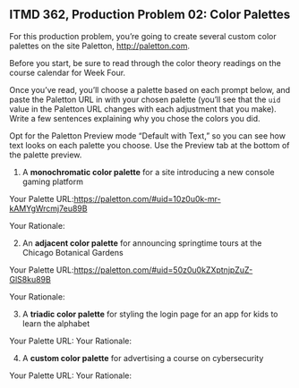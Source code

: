 ## ITMD 362, Production Problem 02: Color Palettes

For this production problem, you’re going to create several custom color palettes on the site
Paletton, http://paletton.com.

Before you start, be sure to read through the color theory readings on the course calendar for Week
Four.

Once you’ve read, you’ll choose a palette based on each prompt below, and paste the Paletton URL in
with your chosen palette (you’ll see that the `uid` value in the Paletton URL changes with each
adjustment that you make). Write a few sentences explaining why you chose the colors you did.

Opt for the Paletton Preview mode “Default with Text,” so you can see how text looks on each palette
you choose. Use the Preview tab at the bottom of the palette preview.

1. A **monochromatic color palette** for a site introducing a new console gaming platform

Your Palette URL:https://paletton.com/#uid=10z0u0k-mr-kAMYgWrcmj7eu89B

Your Rationale:

2. An **adjacent color palette** for announcing springtime tours at the Chicago Botanical Gardens

Your Palette URL:https://paletton.com/#uid=50z0u0kZXptnjpZuZ-GlS8ku89B

Your Rationale:

3. A **triadic color palette** for styling the login page for an app for kids to learn the alphabet

Your Palette URL:
Your Rationale:

4. A **custom color palette** for advertising a course on cybersecurity

Your Palette URL:
Your Rationale:
